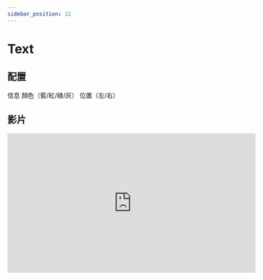 ```yaml
---
sidebar_position: 12
---
```


# Text

## 配置

信息
顏色（藍/紅/綠/灰）
位置（左/右）

## 影片

<iframe width="560" height="315" src="https://www.youtube.com/embed/1pzkTaQX_6A" title="YouTube video player" frameborder="0" allow="accelerometer; autoplay; clipboard-write; encrypted-media; gyroscope; picture-in-picture" allowfullscreen></iframe>